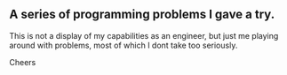 ## A series of programming problems I gave a try.

This is not a display of my capabilities as an engineer, but just me playing around with problems, most of which I dont take too seriously.

Cheers
